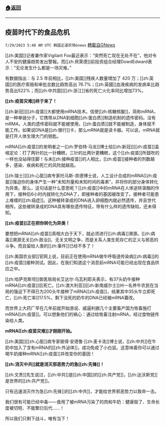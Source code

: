 ###  [:house:返回](README.md)
---


## 疫苗时代下的食品危机
`7/29/2023 5:48 AM UTC 韩国正道农场Gnews` [轉載自GNews](https://gnews.org/articles/1496972)

[[zh:美国]]记者兼作家Vigilant Fox最近表示：“突然死亡现在无处不在”，他对令人不安的健康趋势发出警報。而[[zh:貝萊德]]前投资组合经理DowdEdward表示：“无论发生什么都是一场灾难。”

有数据指出：与 2.5 年前相比，[[zh:美国]]残疾人数量增加了 420 万；[[zh:英国]]的医疗索赔和审批总数比趋势高出 76.7%；[[zh:英國]]血液疾病的发病率比趋势高出522%；而[[zh:中共国]][[zh:浙江]]省的死亡火化率同比增加73%。

**[[zh:疫苗灾难]]终于来了！**

  

[[zh:新冠]][[zh:疫苗]]大都使用mRNA技术。信使[[zh:核糖核酸]]，简称mRNA，是一种单链分子，它携带从DNA到细胞[[zh:蛋白质]]制造机制的遗传密码。没有mRMA，人类的遗传密码就不能被使用，[[zh:蛋白质]]就不能被制造，身体就不能工作。如果说DNA是[[zh:银行]]卡，那么mRNA就是读卡器。可以说，mRNA就是打开人体生理大门的钥匙。

  

mRNA[[zh:疫苗]]的发明者之一[[zh:罗伯特·马龙]]博士给[[zh:新冠]][[zh:疫苗]]盖棺定论：打了两针的比一针糟糕，三针的比两针更糟糕，这个[[zh:疫苗]]所鼓吹的一样也没站得住脚！与未[[zh:接种疫苗]]的人相比，[[zh:疫苗]]接种者的剂数越多，感染、疾病和死亡的风险就越高。

  

[[zh:瑞士]][[zh:心脏]]病专家托马斯-宾德博士说，人工设计合成的mRNA[[zh:疫苗]]强迫你的身体产生一种“未知剂量和未知时间的毒素”，并将你的部分身体转化为异类。那么，这句话是什么意思呢？[[zh:疫苗]]中的mRNA在人体逆转录酶的作用下，接种后6小时内就转化为DNA了，即接种者的基因被改变了。接种者可能患上难缠的[[zh:癌症]]。这种被转录成的DNA进入卵细胞内就必然遗传，并且世代相传。这些被转录成的DNA具有哪些遗传特征，带有什么样的遗传缺陷，还未得知。

**[[zh:疫苗]]正在把你转化为异类！**

  

要想把mRNA[[zh:疫苗]]真相大白于天下，就必须进行[[zh:病毒]]溯源。[[zh:病毒]]溯源无关[[zh:政治]]、无关文明之争，而是关系人类生死存亡的正义与邪恶的斗争。而且留给人类的[[zh:事件]]已经不多了！

  

[[zh:美国农业部]]官网上说，目前正在使用mRNA做牛呼吸道传染病[[zh:病毒]]的[[zh:疫苗]]接种测试。因此，在我们知道这个消息前mRNA可能已经出现在食品供应之中。

[[zh:哈萨克斯坦]]兽医局局长艾达尔·乌瓦利耶夫表示，有37头奶牛接种mRNA[[zh:疫苗]]后死亡。[[zh:澳大利亚]][[zh:新南威尔士]]州一名养牛农民在当局的强迫下不得已为200头牛接种了mRNA[[zh:疫苗]]，结果其中35头牛立即死亡，[[zh:死亡率]]17.5%，剩下没死的奶牛的DNA已经被mRNA纂改。

而世界上大药厂早在几年前就开始游说、威逼利据几个主要畜产国为牲畜施打mRNA[[zh:疫苗]]。可以想象他们的祸心：通过给牲畜注射mRNA，经过食物链传染给人类。

**mRNA[[zh:疫苗灾难]]才刚刚开始。**

  

[[zh:美国]][[zh:心脏]]病专家彼得·安德鲁·[[zh:麦卡洛]]博士说，[[zh:中共]]在牛奶中加入了含有mRNA的[[zh:外泌体]]，成功免疫了小白鼠。这意味着你可以通过喝牛奶接种mRNA[[zh:疫苗]]并改变你的基因！

**[[zh:消灭中共]]就是消灭邪恶势力的急[[zh:先锋]]！**

  

[[zh:文贵]]先生说过，[[zh:中共]]是[[zh:中国]]的[[zh:共产党]]，[[zh:达沃斯党]]是世界的[[zh:共产党]]。

只有迅速消灭作为急[[zh:先锋]]的[[zh:中共]]，才能给世界邪恶势力以致命一击。

我们很有可能已经中毒——食用了被mRNA污染了的肉和牛奶：健康毁了、生命长度被切短、不能繁衍后代……！

所以我们只剩下战斗，唯有当下！
